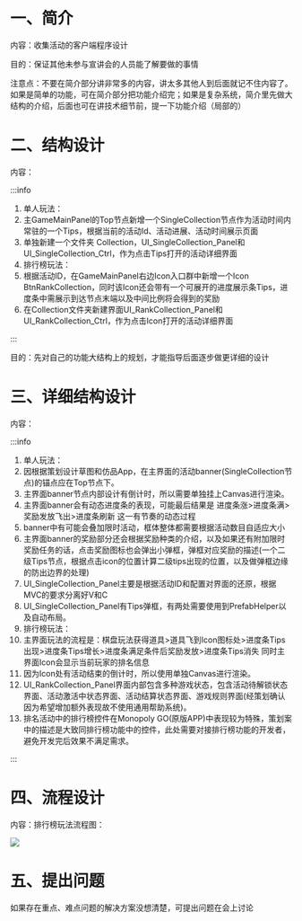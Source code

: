 # 一、简介
内容：收集活动的客户端程序设计

目的：保证其他未参与宣讲会的人员能了解要做的事情

注意点：不要在简介部分讲非常多的内容，讲太多其他人到后面就记不住内容了。如果是简单的功能，可在简介部分把功能介绍完；如果是复杂系统，简介里先做大结构的介绍，后面也可在讲技术细节前，提一下功能介绍（局部的）



# 二、结构设计
内容：

:::info
1. 单人玩法：
2. 主GameMainPanel的Top节点新增一个SingleCollection节点作为活动时间内常驻的一个Tips，根据当前的活动Id、活动进展、活动时间展示页面
3. 单独新建一个文件夹 Collection，UI_SingleCollection_Panel和UI_SingleCollection_Ctrl，作为点击Tips打开的活动详细界面
1. 排行榜玩法：
2. 根据活动ID，在GameMainPanel右边Icon入口群中新增一个Icon BtnRankCollection，同时该Icon还会带有一个可展开的进度展示条Tips，进度条中需展示到达节点末端以及中间比例将会得到的奖励
3. 在Collection文件夹新建界面UI_RankCollection_Panel和UI_RankCollection_Ctrl，作为点击Icon打开的活动详细界面

:::

目的：先对自己的功能大结构上的规划，才能指导后面逐步做更详细的设计



# 三、详细结构设计
内容：

:::info
1. 单人玩法：
2. 因根据策划设计草图和仿品App，在主界面的活动banner(SingleCollection节点)的锚点应在Top节点下。
3. 主界面banner节点内部设计有倒计时，所以需要单独挂上Canvas进行渲染。
4. 主界面banner会有动态进度条的表现，可能最后结果是 进度条涨>进度条满>奖励发放飞出>进度条刷新 这一有节奏的动态过程
5. banner中有可能会叠加限时活动，框体整体都需要根据活动数目自适应大小
6. 主界面banner的奖励部分还会根据奖励种类的介绍，以及如果还有附加限时奖励任务的话，点击奖励图标也会弹出小弹框，弹框对应奖励的描述(一个二级Tips节点，根据点击icon的位置计算二级tips出现的位置，以及做弹框边缘的防出边界的处理)
7. UI_SingleCollection_Panel主要是根据活动ID和配置对界面的还原，根据MVC的要求分离好V和C
8. UI_SingleCollection_Panel有Tips弹框，有两处需要使用到PrefabHelper以及自动布局。
1. 排行榜玩法：
2. 主界面玩法的流程是：棋盘玩法获得道具>道具飞到Icon图标处>进度条Tips出现>进度条Tips增长>进度条满足条件后奖励发放>进度条Tips消失 同时主界面Icon会显示当前玩家的排名信息
3. 因为Icon处有活动结束的倒计时，所以使用单独Canvas进行渲染。
4. UI_RankCollection_Panel界面内部包含多种游戏状态，包含活动待解锁状态界面、活动激活中状态界面、活动结算状态界面、游戏规则界面(经策划确认因为希望增加额外表现故不使用通用帮助系统)。
5. 排名活动中的排行榜控件在Monopoly GO(原版APP)中表现较为特殊，策划案中的描述是大致同排行榜功能中的控件，此处需要对接排行榜功能的开发者，避免开发完后效果不满足需求。

:::



# 四、流程设计
内容：排行榜玩法流程图：

![](https://cdn.nlark.com/yuque/0/2024/png/45382036/1720433625552-6a5fe1de-61c8-4ce8-be45-c112bfa1e296.png)



# 五、提出问题
如果存在重点、难点问题的解决方案没想清楚，可提出问题在会上讨论



